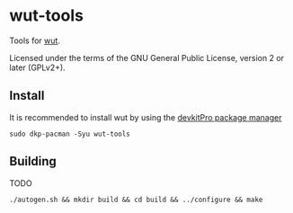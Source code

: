 # wut-tools
Tools for [wut](https://github.com/devkitPro/wut).

Licensed under the terms of the GNU General Public License, version 2 or later (GPLv2+).

## Install

It is recommended to install wut by using the [devkitPro package manager](https://devkitpro.org/wiki/devkitPro_pacman)

```
sudo dkp-pacman -Syu wut-tools
```

## Building
TODO

```
./autogen.sh && mkdir build && cd build && ../configure && make
```